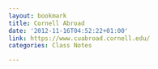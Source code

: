 ```yaml
---
layout: bookmark
title: Cornell Abroad
date: '2012-11-16T04:52:22+01:00'
link: https://www.cuabroad.cornell.edu/
categories: Class Notes

---
```

